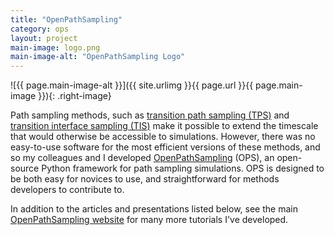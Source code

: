 ```yaml
---
title: "OpenPathSampling"
category: ops
layout: project
main-image: logo.png
main-image-alt: "OpenPathSampling Logo"
---
```


![{{ page.main-image-alt }}]({{ site.urlimg }}{{ page.url }}{{ page.main-image }}){: .right-image}

Path sampling methods, such as [transition path sampling (TPS)][TPS] and
[transition interface sampling (TIS)][TIS] make it possible to extend the
timescale that would otherwise be accessible to simulations. However, there
was no easy-to-use software for the most efficient versions of these
methods, and so my colleagues and I developed
[OpenPathSampling](http://openpathsampling.org) (OPS), an
open-source Python framework for path sampling simulations. OPS is designed
to be both easy for novices to use, and straightforward for methods
developers to contribute to.

[TPS]: http://dx.doi.org/
[TIS]: http://dx.doi.org/

<!-- more -->

In addition to the articles and presentations listed below, see the main
[OpenPathSampling website](http://openpathsampling.org) for many more
tutorials I've developed.
